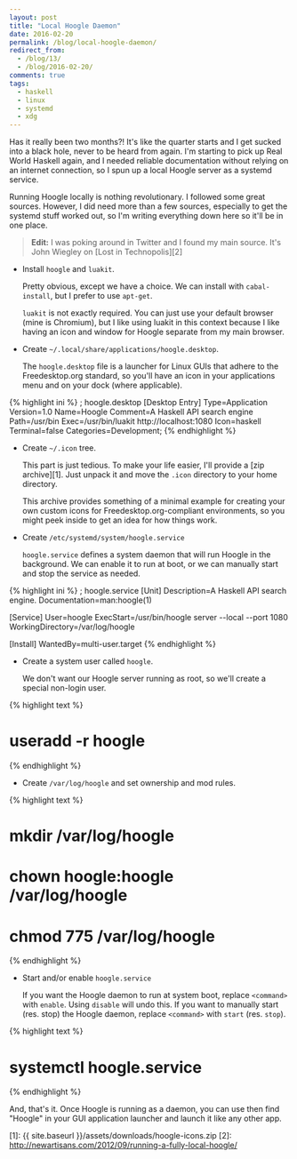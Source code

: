 ```yaml
---
layout: post
title: "Local Hoogle Daemon"
date: 2016-02-20
permalink: /blog/local-hoogle-daemon/
redirect_from:
  - /blog/13/
  - /blog/2016-02-20/
comments: true
tags:
  - haskell
  - linux
  - systemd
  - xdg
---
```


Has it really been two months?!
It's like the quarter starts and I get sucked into a black hole, never to be heard from again.
I'm starting to pick up Real World Haskell again, and I needed reliable documentation without relying on an internet connection, so I spun up a local Hoogle server as a systemd service.

<!--break-->

Running Hoogle locally is nothing revolutionary.
I followed some great sources.
However, I did need more than a few sources, especially to get the systemd stuff worked out, so I'm writing everything down here so it'll be in one place.

> **Edit:** I was poking around in Twitter and I found my main source.
> It's John Wiegley on [Lost in Technopolis][2]

- Install `hoogle` and `luakit`.

  Pretty obvious, except we have a choice.
  We can install with `cabal-install`, but I prefer to use `apt-get`.

  `luakit` is not exactly required.
  You can just use your default browser (mine is Chromium), but I like using luakit in this context because I like having an icon and window for Hoogle separate from my main browser.

- Create `~/.local/share/applications/hoogle.desktop`.

  The `hoogle.desktop` file is a launcher for Linux GUIs that adhere to the Freedesktop.org standard, so you'll have an icon in your applications menu and on your dock (where applicable).

{% highlight ini %}
; hoogle.desktop
[Desktop Entry]
Type=Application
Version=1.0
Name=Hoogle
Comment=A Haskell API search engine
Path=/usr/bin
Exec=/usr/bin/luakit http://localhost:1080
Icon=haskell
Terminal=false
Categories=Development;
{% endhighlight %}

- Create `~/.icon` tree.

  This part is just tedious.
  To make your life easier, I'll provide a [zip archive][1].
  Just unpack it and move the `.icon` directory to your home directory.

  This archive provides something of a minimal example for creating your own custom icons for Freedesktop.org-compliant environments, so you might peek inside to get an idea for how things work.

- Create `/etc/systemd/system/hoogle.service`

  `hoogle.service` defines a system daemon that will run Hoogle in the background.
  We can enable it to run at boot, or we can manually start and stop the service as needed.

{% highlight ini %}
; hoogle.service
[Unit]
Description=A Haskell API search engine.
Documentation=man:hoogle(1)

[Service]
User=hoogle
ExecStart=/usr/bin/hoogle server --local --port 1080
WorkingDirectory=/var/log/hoogle

[Install]
WantedBy=multi-user.target
{% endhighlight %}

- Create a system user called `hoogle`.

  We don't want our Hoogle server running as root, so we'll create a special non-login user.

{% highlight text %}
# useradd -r hoogle
{% endhighlight %}

- Create `/var/log/hoogle` and set ownership and mod rules.

{% highlight text %}
# mkdir /var/log/hoogle
# chown hoogle:hoogle /var/log/hoogle
# chmod 775 /var/log/hoogle
{% endhighlight %}

- Start and/or enable `hoogle.service`

  If you want the Hoogle daemon to run at system boot, replace `<command>` with `enable`.
  Using `disable` will undo this.
  If you want to manually start (res. stop) the Hoogle daemon, replace `<command>` with `start` (res. `stop`).

{% highlight text %}
# systemctl <command> hoogle.service
{% endhighlight %}

And, that's it.
Once Hoogle is running as a daemon, you can use then find "Hoogle" in your GUI application launcher and launch it like any other app.

  [1]: {{ site.baseurl }}/assets/downloads/hoogle-icons.zip
  [2]: http://newartisans.com/2012/09/running-a-fully-local-hoogle/
